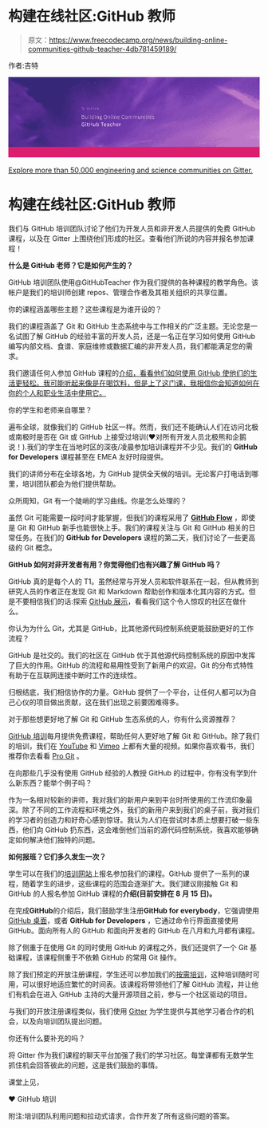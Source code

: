 # 构建在线社区:GitHub 教师

> 原文：<https://www.freecodecamp.org/news/building-online-communities-github-teacher-4db781459189/>

作者:吉特

![V21JGF0Yv0lIp42R7AEC04LiA80LNypu1W7J](img/3ae69e8eddc9a97d2035517d96581d7f.png)

[Explore more than 50,000 engineering and science communities on Gitter.](https://gitter.im/explore/tags/curated:frontend)

# 构建在线社区:GitHub 教师

我们与 GitHub 培训团队讨论了他们为开发人员和非开发人员提供的免费 GitHub 课程，以及在 Gitter 上围绕他们形成的社区。查看他们所说的内容并报名参加课程！

**什么是 GitHub 老师？它是如何产生的？**

GitHub 培训团队使用@GitHubTeacher 作为我们提供的各种课程的教学角色。该帐户是我们的培训师创建 repos、管理合作者及其相关组织的共享位置。

你的课程涵盖哪些主题？这些课程是为谁开设的？

我们的课程涵盖了 Git 和 GitHub 生态系统中与工作相关的广泛主题。无论您是一名试图了解 GitHub 的经验丰富的开发人员，还是一名正在学习如何使用 GitHub 编写内部文档、食谱、家庭维修或数据汇编的非开发人员，我们都能满足您的需求。

我们邀请任何人参加 GitHub 课程的[介绍，看看他们如何使用 GitHub 使他们的生活更轻松。我可能听起来像是在喝饮料，但是上了这门课，我相信你会知道如何在你的个人和职业生活中使用它。](https://github.github.io/on-demand/)

你的学生和老师来自哪里？

遍布全球，就像我们的 GitHub 社区一样。然而，我们还不能确认人们在访问北极或南极时是否在 Git 或 GitHub 上接受过培训(❤️对所有开发人员北极熊和企鹅说！).我们的学生在当地时区的深夜/凌晨参加培训课程并不少见。我们的 **GitHub for Developers** 课程甚至在 EMEA 友好时段提供。

我们的讲师分布在全球各地，为 GitHub 提供全天候的培训。无论客户打电话到哪里，培训团队都会为他们提供帮助。

众所周知，Git 有一个陡峭的学习曲线。你是怎么处理的？

虽然 Git 可能需要一段时间才能掌握，但我们的课程采用了 **[GitHub Flow](https://guides.github.com/introduction/flow/)** ，即使是 Git 和 GitHub 新手也能很快上手。我们的课程关注与 Git 和 GitHub 相关的日常任务。在我们的 **GitHub for Developers** 课程的第二天，我们讨论了一些更高级的 Git 概念。

**GitHub 如何对非开发者有用？你觉得他们也有兴趣了解 GitHub 吗？**

GitHub 真的是每个人的 T1。虽然经常与开发人员和软件联系在一起，但从教师到研究人员的作者正在发现 Git 和 Markdown 帮助创作和版本化其内容的方式。但是不要相信我们的话:探索 [GitHub 展示](https://github.com/showcases/)，看看我们这个令人惊叹的社区在做什么。

你认为为什么 Git，尤其是 GitHub，比其他源代码控制系统更能鼓励更好的工作流程？

GitHub 是社交的。我们的社区在 GitHub 优于其他源代码控制系统的原因中发挥了巨大的作用。GitHub 的流程和易用性受到了新用户的欢迎。Git 的分布式特性有助于在互联网连接中断时工作的连续性。

归根结底，我们相信协作的力量。GitHub 提供了一个平台，让任何人都可以为自己心仪的项目做出贡献，这在我们出现之前要困难得多。

对于那些想更好地了解 Git 和 GitHub 生态系统的人，你有什么资源推荐？

[GitHub 培训](https://services.github.com/training)每月提供免费课程，帮助任何人更好地了解 Git 和 GitHub。除了我们的培训，我们在 [YouTube](http://youtube.com/user/github) 和 [Vimeo](http://vimeo.com/github) 上都有大量的视频。如果你喜欢看书，我们推荐你去看看 [Pro Git](http://git-scm.com/book/en/v2) 。

在向那些几乎没有使用 GitHub 经验的人教授 GitHub 的过程中，你有没有学到什么新东西？能举个例子吗？

作为一名相对较新的讲师，我对我们的新用户来到平台时所使用的工作流印象最深。除了不同的工作流程和环境之外，我们的新用户来到我们的桌子前，我对我们的学习者的创造力和好奇心感到惊讶。我认为人们在尝试时本质上想要打破一些东西，他们向 GitHub 扔东西，这会难倒他们当前的源代码控制系统，我喜欢能够确定如何解决他们独特的问题。

**如何报班？它们多久发生一次？**

学生可以在我们的[培训网站](https://services.github.com/training)上报名参加我们的课程。GitHub 提供了一系列的课程，随着学生的进步，这些课程的范围会逐渐扩大。我们建议刚接触 Git 和 GitHub 的人报名参加 GitHub 课程的**介绍(目前安排在 8 月 15 日)。**

在完成**GitHub**的介绍后，我们鼓励学生注册**GitHub for everybody**，它强调使用 [GitHub 桌面](http://desktop.github.com)，或者 **GitHub for Developers** ，它通过命令行界面直接使用 GitHub。面向所有人的 GitHub 和面向开发者的 GitHub 在八月和九月都有课程。

除了侧重于在使用 Git 的同时使用 GitHub 的课程之外，我们还提供了一个 Git 基础课程，该课程侧重于不依赖 GitHub 的常用 Git 操作。

除了我们预定的开放注册课程，学生还可以参加我们的[按需培训](https://github.github.io/on-demand/)，这种培训随时可用，可以很好地适应繁忙的时间表。该课程将带领他们了解 GitHub 流程，并让他们有机会在进入 GitHub 主持的大量开源项目之前，参与一个社区驱动的项目。

与我们的开放注册课程类似，我们使用 [Gitter](https://gitter.im/orgs/githubteacher/rooms) 为学生提供与其他学习者合作的机会，以及向培训团队提出问题。

你还有什么要补充的吗？

将 Gitter 作为我们课程的聊天平台加强了我们的学习社区。每堂课都有无数学生抓住机会回答彼此的问题，这是我们鼓励的事情。

课堂上见，

❤️ GitHub 培训

附注:培训团队利用问题和拉动式请求，合作开发了所有这些问题的答案。